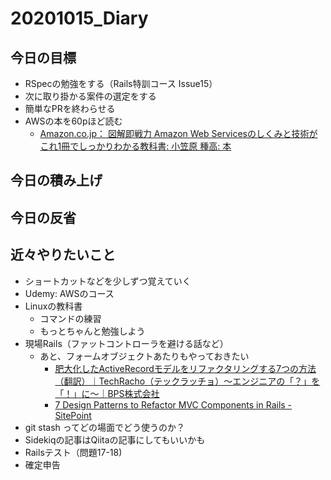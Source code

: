 # 20201015_Diary

## 今日の目標

- RSpecの勉強をする（Rails特訓コース Issue15）
- 次に取り掛かる案件の選定をする
- 簡単なPRを終わらせる
- AWSの本を60pほど読む
  - [Amazon\.co\.jp： 図解即戦力 Amazon Web Servicesのしくみと技術がこれ1冊でしっかりわかる教科書: 小笠原 種高: 本](https://www.amazon.co.jp/dp/4297108895?tag=note0e2a-22&linkCode=ogi&th=1&psc=1)

## 今日の積み上げ

## 今日の反省

## 近々やりたいこと

- ショートカットなどを少しずつ覚えていく
- Udemy: AWSのコース
- Linuxの教科書
  - コマンドの練習
  - もっとちゃんと勉強しよう
- 現場Rails（ファットコントローラを避ける話など）
  - あと、フォームオブジェクトあたりもやっておきたい
    - [肥大化したActiveRecordモデルをリファクタリングする7つの方法（翻訳）｜TechRacho（テックラッチョ）〜エンジニアの「？」を「！」に〜｜BPS株式会社](https://techracho.bpsinc.jp/hachi8833/2013_11_19/14738)
    - [7 Design Patterns to Refactor MVC Components in Rails \- SitePoint](https://www.sitepoint.com/7-design-patterns-to-refactor-mvc-components-in-rails/)
- git stash ってどの場面でどう使うのか？
- Sidekiqの記事はQiitaの記事にしてもいいかも
- Railsテスト（問題17-18)
- 確定申告
